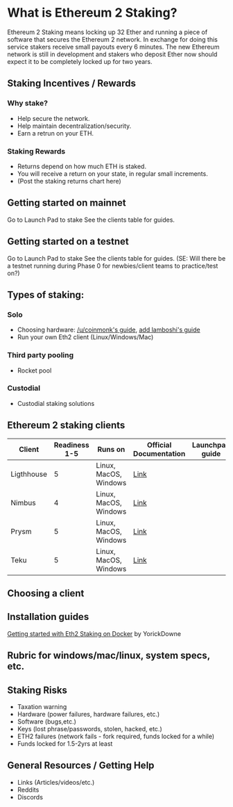 # What is Ethereum 2 Staking?

Ethereum 2 Staking means locking up 32 Ether and running a piece of software that secures the Ethereum 2 network. In exchange for doing this service stakers receive small payouts every 6 minutes. The new Ethereum network is still in development and stakers who deposit Ether now should expect it to be completely locked up for two years.

## Staking Incentives / Rewards 
### Why stake? 
- Help secure the network. 
- Help maintain decentralization/security. 
- Earn a retrun on your ETH.

### Staking Rewards
- Returns depend on how much ETH is staked.
- You will receive a return on your state, in regular small increments.
- (Post the staking returns chart here)

## Getting started on mainnet
Go to Launch Pad to stake
See the clients table for guides.

## Getting started on a testnet
Go to Launch Pad to stake
See the clients table for guides.
(SE: Will there be a testnet running during Phase 0 for newbies/client teams to practice/test on?)

## Types of staking:
### Solo
- Choosing hardware: [/u/coinmonk's guide](https://medium.com/coinmonks/what-hardware-for-an-ethereum-2-0-validator-e8f5f89de43e), [add lamboshi's guide]()
- Run your own Eth2 client (Linux/Windows/Mac)
### Third party pooling
- Rocket pool
### Custodial
- Custodial staking solutions

## Ethereum 2 staking clients

|Client|Readiness 1-5|Runs on|Official Documentation|Launchpad guide|Complete guide|Video|
|---|---|---|---|---|---|---|
|Ligthhouse| 5 | Linux, MacOS, Windows | [Link](https://lighthouse-book.sigmaprime.io/) |  |  |  |
|Nimbus| 4 | Linux, MacOS, Windows | [Link](https://status-im.github.io/nim-beacon-chain/) |  |  |  |
|Prysm| 5 | Linux, MacOS, Windows | [Link](https://docs.prylabs.network/docs/) |  |  |  |
|Teku| 5 | Linux, MacOS, Windows | [Link](https://docs.teku.pegasys.tech/en/latest/) |  |  |  |

## Choosing a client

## Installation guides

[Getting started with Eth2 Staking on Docker](https://www.youtube.com/watch?v=YxrsJO4Wra8) by YorickDowne

## Rubric for windows/mac/linux, system specs, etc.

## Staking Risks
- Taxation warning
- Hardware (power failures, hardware failures, etc.)
- Software (bugs,etc.)
- Keys (lost phrase/passwords, stolen, hacked, etc.)
- ETH2 failures (network fails - fork required, funds locked for a while)
- Funds locked for 1.5-2yrs at least

## General Resources / Getting Help
- Links (Articles/videos/etc.)
- Reddits
- Discords
